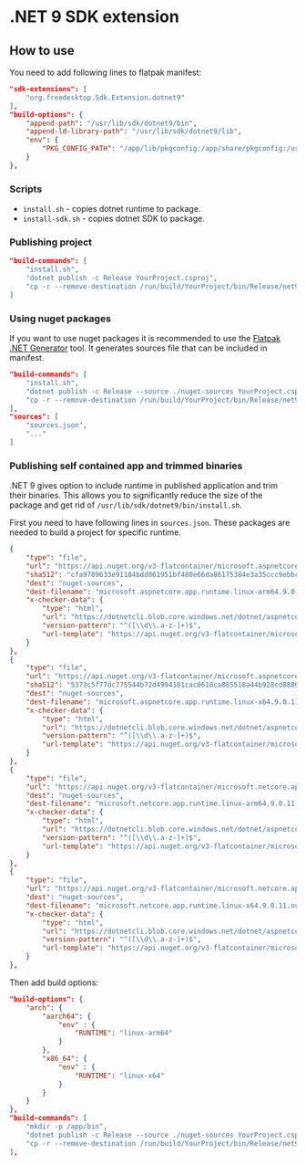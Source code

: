 # .NET 9 SDK extension

## How to use
You need to add following lines to flatpak manifest:

```json
"sdk-extensions": [
    "org.freedesktop.Sdk.Extension.dotnet9"
],
"build-options": {
    "append-path": "/usr/lib/sdk/dotnet9/bin",
    "append-ld-library-path": "/usr/lib/sdk/dotnet9/lib",
    "env": {
        "PKG_CONFIG_PATH": "/app/lib/pkgconfig:/app/share/pkgconfig:/usr/lib/pkgconfig:/usr/share/pkgconfig:/usr/lib/sdk/dotnet9/lib/pkgconfig"
    }
},
```

###  Scripts
* `install.sh` - copies dotnet runtime to package.
* `install-sdk.sh` - copies dotnet SDK to package.

### Publishing project

```json
"build-commands": [
    "install.sh",
    "dotnet publish -c Release YourProject.csproj",
    "cp -r --remove-destination /run/build/YourProject/bin/Release/net9.0/publish/ /app/bin/",
]
```

### Using nuget packages
If you want to use nuget packages it is recommended to use the [Flatpak .NET Generator](https://github.com/flatpak/flatpak-builder-tools/tree/master/dotnet) tool. It generates sources file that can be included in manifest.

```json
"build-commands": [
    "install.sh",
    "dotnet publish -c Release --source ./nuget-sources YourProject.csproj",
    "cp -r --remove-destination /run/build/YourProject/bin/Release/net9.0/publish/ /app/bin/"
],
"sources": [
    "sources.json",
    "..."
]
```

### Publishing self contained app and trimmed binaries
.NET 9 gives option to include runtime in published application and trim their binaries. This allows you to significantly reduce the size of the package and get rid of `/usr/lib/sdk/dotnet9/bin/install.sh`. 

First you need to have following lines in `sources.json`. These packages are needed to build a project for specific runtime. 

```json
{
    "type": "file",
    "url": "https://api.nuget.org/v3-flatcontainer/microsoft.aspnetcore.app.runtime.linux-arm64/9.0.11/microsoft.aspnetcore.app.runtime.linux-arm64.9.0.11.nupkg",
    "sha512": "cfa9709633e91184bdd061951bf480e66da86175384e3a35ccc9ebbc768f207785807bc48628fd4101ecf6336a9495fbc9cb02aea3c0b9543c02e73fb96fb4f8",
    "dest": "nuget-sources",
    "dest-filename": "microsoft.aspnetcore.app.runtime.linux-arm64.9.0.11.nupkg",
    "x-checker-data": {
        "type": "html",
        "url": "https://dotnetcli.blob.core.windows.net/dotnet/aspnetcore/Runtime/9.0/latest.version",
        "version-pattern": "^([\\d\\.a-z-]+)$",
        "url-template": "https://api.nuget.org/v3-flatcontainer/microsoft.aspnetcore.app.runtime.linux-arm64/$version/microsoft.aspnetcore.app.runtime.linux-arm64.$version.nupkg"
    }
},
{
    "type": "file",
    "url": "https://api.nuget.org/v3-flatcontainer/microsoft.aspnetcore.app.runtime.linux-x64/9.0.11/microsoft.aspnetcore.app.runtime.linux-x64.9.0.11.nupkg",
    "sha512": "5373c5f77dc775544b72d4994101cac0618ca885518a44b928cd888086f9287f73a17af3642a6b017242beb6500e83ad68a3a7f9ebb217e832ebd0af781fa03b",
    "dest": "nuget-sources",
    "dest-filename": "microsoft.aspnetcore.app.runtime.linux-x64.9.0.11.nupkg",
    "x-checker-data": {
        "type": "html",
        "url": "https://dotnetcli.blob.core.windows.net/dotnet/aspnetcore/Runtime/9.0/latest.version",
        "version-pattern": "^([\\d\\.a-z-]+)$",
        "url-template": "https://api.nuget.org/v3-flatcontainer/microsoft.aspnetcore.app.runtime.linux-x64/$version/microsoft.aspnetcore.app.runtime.linux-x64.$version.nupkg"
    }
},
{
    "type": "file",
    "url": "https://api.nuget.org/v3-flatcontainer/microsoft.netcore.app.runtime.linux-arm64/9.0.11/microsoft.netcore.app.runtime.linux-arm64.9.0.11.nupkg",
    "dest": "nuget-sources",
    "dest-filename": "microsoft.netcore.app.runtime.linux-arm64.9.0.11.nupkg",
    "x-checker-data": {
        "type": "html",
        "url": "https://dotnetcli.blob.core.windows.net/dotnet/aspnetcore/Runtime/9.0/latest.version",
        "version-pattern": "^([\\d\\.a-z-]+)$",
        "url-template": "https://api.nuget.org/v3-flatcontainer/microsoft.netcore.app.runtime.linux-arm64/$version/microsoft.netcore.app.runtime.linux-arm64.$version.nupkg"
    }
},
{
    "type": "file",
    "url": "https://api.nuget.org/v3-flatcontainer/microsoft.netcore.app.runtime.linux-x64/9.0.11/microsoft.netcore.app.runtime.linux-x64.9.0.11.nupkg",
    "dest": "nuget-sources",
    "dest-filename": "microsoft.netcore.app.runtime.linux-x64.9.0.11.nupkg",
    "x-checker-data": {
        "type": "html",
        "url": "https://dotnetcli.blob.core.windows.net/dotnet/aspnetcore/Runtime/9.0/latest.version",
        "version-pattern": "^([\\d\\.a-z-]+)$",
        "url-template": "https://api.nuget.org/v3-flatcontainer/microsoft.netcore.app.runtime.linux-x64/$version/microsoft.netcore.app.runtime.linux-x64.$version.nupkg"
    }
},
```

Then add build options:

```json
"build-options": {
    "arch": {
        "aarch64": {
            "env" : {
                "RUNTIME": "linux-arm64"
            }
        },
        "x86_64": {
            "env" : {
                "RUNTIME": "linux-x64"
            }
        }
    }
},
"build-commands": [
    "mkdir -p /app/bin",
    "dotnet publish -c Release --source ./nuget-sources YourProject.csproj --runtime $RUNTIME --self-contained true",
    "cp -r --remove-destination /run/build/YourProject/bin/Release/net9.0/$RUNTIME/publish/* /app/bin/",
],
```
